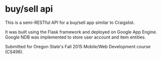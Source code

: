 # buy/sell api

This is a semi-RESTful API for a buy/sell app similar to Craigslist.

It was built using the Flask framework and deployed on Google App Engine. Google
NDB was implemented to store user account and item entities.

Submitted for Oregon State's Fall 2015 Mobile/Web Development course (CS496).
